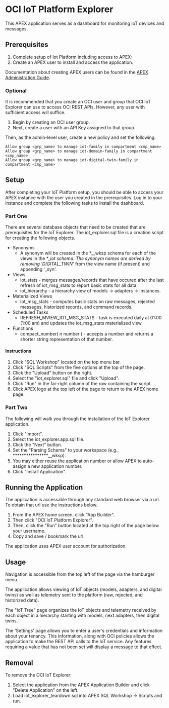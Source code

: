 
# OCI IoT Platform Explorer

This APEX application serves as a dashboard for monitoring IoT devices and messages.

## Prerequisites

1. Complete setup of Iot Platform including access to APEX:
2. Create an APEX user to install and access the application.

Documentation about creating APEX users can be found in the
[APEX Administration Guide](https://docs.oracle.com/en/database/oracle/apex/24.2/aeadm/managing-users-across-an-application-express-instance.html#GUID-CE23292D-05D1-4E79-BF40-8BC31E74E6C8).

### Optional

It is recommended that you create an OCI user and group that OCI IoT Explorer can use to
access OCI REST APIs. However, any user with sufficient access will suffice.

1. Begin by creating an OCI user group.  
2. Next, create a user with an API Key assigned to that group.

Then, as the admin-level user, create a new policy and set the following.

```text
Allow group <grp_name> to manage iot-family in compartment <cmp_name>
Allow group <grp_name> to manage iot-domain-family in compartment <cmp_name>
Allow group <grp_name> to manage iot-digital-twin-family in compartment <cmp_name>
```

## Setup

After completing your IoT Platform setup, you should be able to access your APEX
instance with the user you created in the prerequisites. Log in to your instance and
complete the following tasks to install the dashboard.

### Part One

There are several database objects that need to be created that are
prerequisites for the IoT Explorer. The iot_explorer.sql file is a creation script
for creating the following objects.

* Synonyms
  * A synonym will be created in the *__wksp schema for each of the views in the
  *__iot schema. The synonym names are derived by removing 'DIGITAL_TWIN_' from the
  view name (if present) and appending '_syn'.
* Views
  * iot_stats - merges messages/records that have occured after the last refresh of
  iot_msg_stats to report basic stats for all data.
  * iot_hierarchy - a hierarchy view of models -> adapters -> instances.
* Materialized Views
  * iot_msg_stats - computes basic stats on raw messages, rejected messages,
  historized records, and command records.
* Scheduled Tasks
  * REFRESH_MVIEW_IOT_MSG_STATS - task is executed daily at 01:00 (1:00 am) and
  updates the iot_msg_stats materialized view.
* Functions
  * compact_number( n number ) - accepts a number and returns a shorter string
  representation of that number.

#### Instructions

1. Click "SQL Workshop" located on the top menu bar.
2. Click "SQL Scripts" from the five options at the top of the page.
3. Click the "Upload" button on the right.
4. Select the "iot_explorer.sql" file and click "Upload".
5. Click "Run" in the far-right column of the row containing the script.
6. Click APEX logo at the top left of the page to return to the APEX home page.

### Part Two

The following will walk you through the installation of the IoT Explorer
application.

1. Click "Import".
2. Select the iot_explorer.app.sql file.
3. Click the "Next" button.
4. Set the "Parsing Schema" to your workspace (e.g., ****************__wksp).
5. You may either reuse the application number or allow APEX to auto-assign a new
application number.
6. Click "Install Application".

## Running the Application

The application is accessable through any standard web browser via a url. To
obtain that url use the instructions below.

1. From the APEX home screen, click "App Builder".
2. Then click "OCI IoT Platform Explorer".
3. Then, click the "Run" button located at the top right of the page below your
username.
4. Copy and save / bookmark the url.

The application uses APEX user account for authorization.

## Usage

Navigation is accessible from the top left of the page via the hamburger menu.

The application allows viewing of IoT objects (models, adapters, and digital twins)
as well as telemetry sent to the platform (raw, rejected, and historized data).

The "IoT Tree" page organizes the IoT objects and telemetry received by each object
in a hierarchy starting with models, next adapters, then digital twins.

The 'Settings' page allows you to enter a user's credentials and information
about your tenancy.  This information, along with OCI policies allows the
application to make the REST API calls to the IoT service. Any features requiring a
value that has not been set will display a message to that effect.

## Removal

To remove the OCI IoT Explorer:

1. Select the application from the APEX Application Builder and click "Delete
Application" on the left.
2. Load iot_explorer_teardown.sql into APEX SQL Workshop -> Scripts and run.
